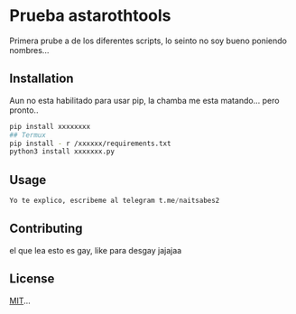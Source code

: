 # Prueba astarothtools

Primera prube a de los diferentes scripts, lo seinto no soy bueno poniendo nombres...

## Installation

Aun no esta habilitado para usar pip, la chamba me esta matando... pero pronto..
```bash
pip install xxxxxxxx
## Termux
pip install - r /xxxxxx/requirements.txt
python3 install xxxxxxx.py
``` 

## Usage

```python
Yo te explico, escribeme al telegram t.me/naitsabes2
```

## Contributing

el que lea esto es gay, like para desgay jajajaa

## License

[MIT](https://choosealicense.com/licenses/mit/)...

